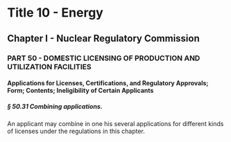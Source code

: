 
# Title 10 - Energy
## Chapter I - Nuclear Regulatory Commission
### PART 50 - DOMESTIC LICENSING OF PRODUCTION AND UTILIZATION FACILITIES
#### Applications for Licenses, Certifications, and Regulatory Approvals; Form; Contents; Ineligibility of Certain Applicants
##### § 50.31 Combining applications.

An applicant may combine in one his several applications for different kinds of licenses under the regulations in this chapter.
